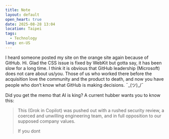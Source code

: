```yaml
---
title: Note
layout: default
open_heart: true
date: 2025-08-28 13:04
location: Taipei
tags: 
  - Technology
lang: en-US
---
```


I heard someone posted my site on the orange site again because of GitHub. Hi. Glad the CSS issue is fixed by WebKit but gotta say, it has been slow for a long time. I think it is obvious that GitHub leadership (Microsoft) does not care about us/you. Those of us who worked there before the acquisition love the community and the product to death, and now you have people who don’t know what GitHub is making decisions. ¯\_(ツ)_/¯

Did you get the memo that AI is king? A current hubber wants you to know this:

> This (Grok in Copilot) was pushed out with a rushed security review, a coerced and unwilling engineering team, and in full opposition to our supposed company values. 
> 
> If you dont
